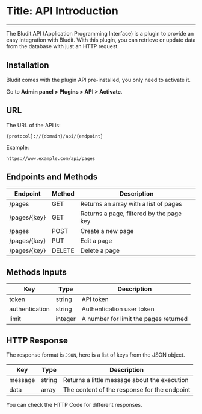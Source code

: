 # Title: API Introduction
<!-- Position: 1 -->
---
The Bludit API (Application Programming Interface) is a plugin to provide an easy integration with Bludit. With this plugin, you can retrieve or update data from the database with just an HTTP request.

<h2 id="installation">Installation</h2>
Bludit comes with the plugin API pre-installed, you only need to activate it.

Go to **Admin panel > Plugins > API > Activate**.

<h2 id="url">URL</h2>
The URL of the API is:

```
{protocol}://{domain}/api/{endpoint}
````

Example:

```
https://www.example.com/api/pages
```

<h2 id="endpoints">Endpoints and Methods</h2>

Endpoint		  | Method 	| Description
--------------|---------|-----------------------------------------------|
/pages 			  | GET 		| Returns an array with a list of pages		|
/pages/{key}	| GET		  | Returns a page, filtered by the page key	|
/pages			  | POST		| Create a new page				|
/pages/{key}  | PUT		  | Edit a page				|
/pages/{key}  | DELETE	| Delete a page				|

<h2 id="inputs">Methods Inputs</h2>

Key             | Type 		| Description
----------------|---------|-----------------------------------------------|
token 		      | string 	| API token					|
authentication	| string	| Authentication user token			|
limit		        | integer	| A number for limit the pages returned  		|

<h2 id="http-response">HTTP Response</h2>

The response format is `JSON`, here is a list of keys from the JSON object.

| Key 		| Type 		| Description 					|
----------|---------|-----------------------------------------------|
| message	| string	| Returns a little message about the execution	|
| data 		| array		| The content of the response for the endpoint	|

You can check the HTTP Code for different responses.
